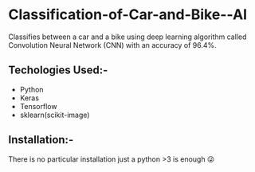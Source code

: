 # Classification-of-Car-and-Bike--AI

Classifies between a car and a bike using deep learning algorithm called Convolution Neural Network (CNN) with an accuracy of 96.4%.

## Techologies Used:- 

- Python
- Keras
- Tensorflow
- sklearn(scikit-image)

## Installation:- 
There is no particular installation just a python >3 is enough :stuck_out_tongue_winking_eye: 
